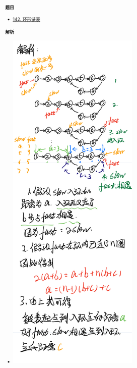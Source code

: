 #### 题目
- [142. 环形链表](https://leetcode.cn/problems/linked-list-cycle-ii/)
#### 解析
- ![img](analysis.jpeg)